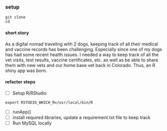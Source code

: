 ### setup
```
git clone
cd

```

#### short story
As a digital nomad traveling with 2 dogs, keeping track of all their medical and vaccine records has been challenging. Especially since one of my dogs has had some recent health issues. I needed a way to keep track of all the vet visits, test results, vaccine certificates, etc. as well as be able to share them with new vets and our home base vet back in Colorado. Thus, an R shiny app was born.

#### refactor steps
- [ ] Setup R/RStudio
```
export RSTUDIO_WHICH_R=/usr/local/bin/R
```
- [ ] runApp()
- [ ] install required libraries, update a requirement.txt file to keep track
- [ ] Run MySQL locally
